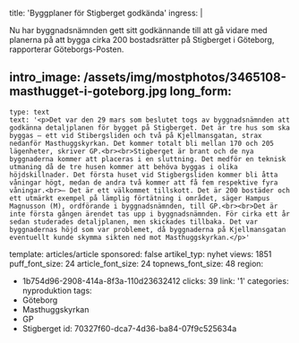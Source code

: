 title: 'Byggplaner för Stigberget godkända'
ingress: |
  <p>Nu har byggnadsnämnden gett sitt godkännande till att gå vidare med planerna på att bygga cirka 200 bostadsrätter på Stigberget i Göteborg, rapporterar Göteborgs-Posten.
  </p>
  
intro_image: /assets/img/mostphotos/3465108-masthugget-i-goteborg.jpg
long_form:
  -
    type: text
    text: '<p>Det var den 29 mars som beslutet togs av byggnadsnämnden att godkänna detaljplanen för bygget på Stigberget. Det är tre hus som ska byggas – ett vid Stibergsliden och två på Kjellmansgatan, strax nedanför Masthuggskyrkan. Det kommer totalt bli mellan 170 och 205 lägenheter, skriver GP.<br><br>Stigberget är brant och de nya byggnaderna kommer att placeras i en sluttning. Det medför en teknisk utmaning då de tre husen kommer att behöva byggas i olika höjdskillnader. Det första huset vid Stigbergsliden kommer bli åtta våningar högt, medan de andra två kommer att få fem respektive fyra våningar.<br>– Det är ett välkommet tillskott. Det är 200 bostäder och ett utmärkt exempel på lämplig förtätning i området, säger Hampus Magnusson (M), ordförande i byggnadsnämnden, till GP.<br><br>Det är inte första gången ärendet tas upp i byggnadsnämnden. För cirka ett år sedan studerades detaljplanen, men skickades tillbaka. Det var byggnadernas höjd som var problemet, då byggnaderna på Kjellmansgatan eventuellt kunde skymma sikten ned mot Masthuggskyrkan.</p>'
template: articles/article
sponsored: false
artikel_typ: nyhet
views: 1851
puff_font_size: 24
article_font_size: 24
topnews_font_size: 48
region:
  - 1b754d96-2908-414a-8f3a-110d23632412
clicks: 39
link: '1'
categories: nyproduktion
tags:
  - Göteborg
  - Masthuggskyrkan
  - GP
  - Stigberget
id: 70327f60-dca7-4d36-ba84-07f9c525634a
